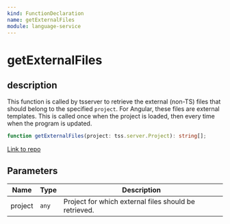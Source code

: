 ```yaml
---
kind: FunctionDeclaration
name: getExternalFiles
module: language-service
---
```


# getExternalFiles

## description

This function is called by tsserver to retrieve the external (non-TS) files
that should belong to the specified `project`. For Angular, these files are
external templates. This is called once when the project is loaded, then
every time when the program is updated.

```ts
function getExternalFiles(project: tss.server.Project): string[];
```

[Link to repo](https://github.com/timdeschryver/angular/blob/master/packages/language-service/src/ts_plugin.ts#L25-L34)

## Parameters

| Name    | Type  | Description                                           |
| ------- | ----- | ----------------------------------------------------- |
| project | `any` | Project for which external files should be retrieved. |
